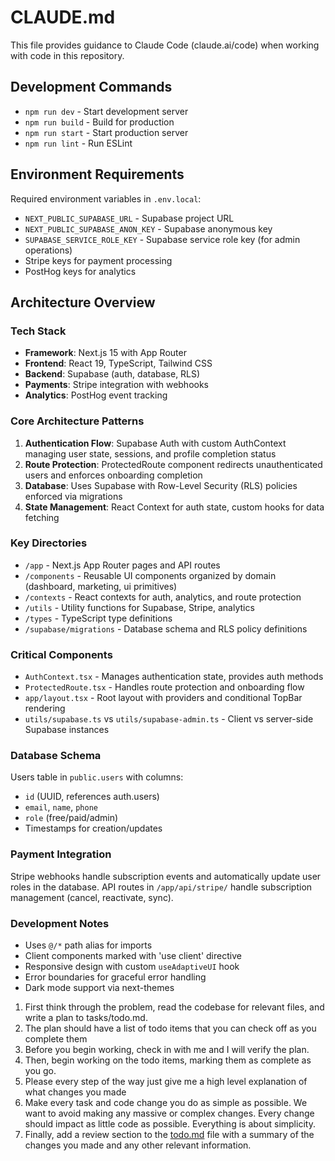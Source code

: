 # CLAUDE.md

This file provides guidance to Claude Code (claude.ai/code) when working with code in this repository.

## Development Commands

- `npm run dev` - Start development server
- `npm run build` - Build for production
- `npm run start` - Start production server
- `npm run lint` - Run ESLint

## Environment Requirements

Required environment variables in `.env.local`:
- `NEXT_PUBLIC_SUPABASE_URL` - Supabase project URL
- `NEXT_PUBLIC_SUPABASE_ANON_KEY` - Supabase anonymous key
- `SUPABASE_SERVICE_ROLE_KEY` - Supabase service role key (for admin operations)
- Stripe keys for payment processing
- PostHog keys for analytics

## Architecture Overview

### Tech Stack
- **Framework**: Next.js 15 with App Router
- **Frontend**: React 19, TypeScript, Tailwind CSS
- **Backend**: Supabase (auth, database, RLS)
- **Payments**: Stripe integration with webhooks
- **Analytics**: PostHog event tracking

### Core Architecture Patterns

1. **Authentication Flow**: Supabase Auth with custom AuthContext managing user state, sessions, and profile completion status
2. **Route Protection**: ProtectedRoute component redirects unauthenticated users and enforces onboarding completion
3. **Database**: Uses Supabase with Row-Level Security (RLS) policies enforced via migrations
4. **State Management**: React Context for auth state, custom hooks for data fetching

### Key Directories

- `/app` - Next.js App Router pages and API routes
- `/components` - Reusable UI components organized by domain (dashboard, marketing, ui primitives)
- `/contexts` - React contexts for auth, analytics, and route protection
- `/utils` - Utility functions for Supabase, Stripe, analytics
- `/types` - TypeScript type definitions
- `/supabase/migrations` - Database schema and RLS policy definitions

### Critical Components

- `AuthContext.tsx` - Manages authentication state, provides auth methods
- `ProtectedRoute.tsx` - Handles route protection and onboarding flow
- `app/layout.tsx` - Root layout with providers and conditional TopBar rendering
- `utils/supabase.ts` vs `utils/supabase-admin.ts` - Client vs server-side Supabase instances

### Database Schema

Users table in `public.users` with columns:
- `id` (UUID, references auth.users)
- `email`, `name`, `phone`
- `role` (free/paid/admin)
- Timestamps for creation/updates

### Payment Integration

Stripe webhooks handle subscription events and automatically update user roles in the database. API routes in `/app/api/stripe/` handle subscription management (cancel, reactivate, sync).

### Development Notes

- Uses `@/*` path alias for imports
- Client components marked with 'use client' directive
- Responsive design with custom `useAdaptiveUI` hook
- Error boundaries for graceful error handling
- Dark mode support via next-themes

1. First think through the problem, read the codebase for relevant files, and write a plan to tasks/todo.md.
2. The plan should have a list of todo items that you can check off as you complete them
3. Before you begin working, check in with me and I will verify the plan.
4. Then, begin working on the todo items, marking them as complete as you go.
5. Please every step of the way just give me a high level explanation of what changes you made
6. Make every task and code change you do as simple as possible. We want to avoid making any massive or complex changes. Every change should impact as little code as possible. Everything is about simplicity.
7. Finally, add a review section to the [todo.md](http://todo.md/) file with a summary of the changes you made and any other relevant information.
